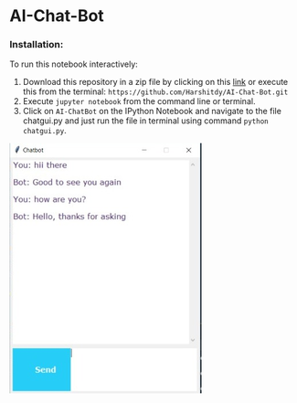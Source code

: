 # AI-Chat-Bot



### Installation:

To run this notebook interactively:

1. Download this repository in a zip file by clicking on this [link](https://github.com/Harshitdy/AI-Chat-Bot/archive/refs/heads/main.zip) or execute this from the terminal:
`https://github.com/Harshitdy/AI-Chat-Bot.git`
2. Execute `jupyter notebook` from the command line or terminal.
3. Click on `AI-ChatBot` on the IPython Notebook and navigate to the file chatgui.py and just run the file in terminal using command `python chatgui.py`.

![](AI-ChatBot/BOT.jpeg)
